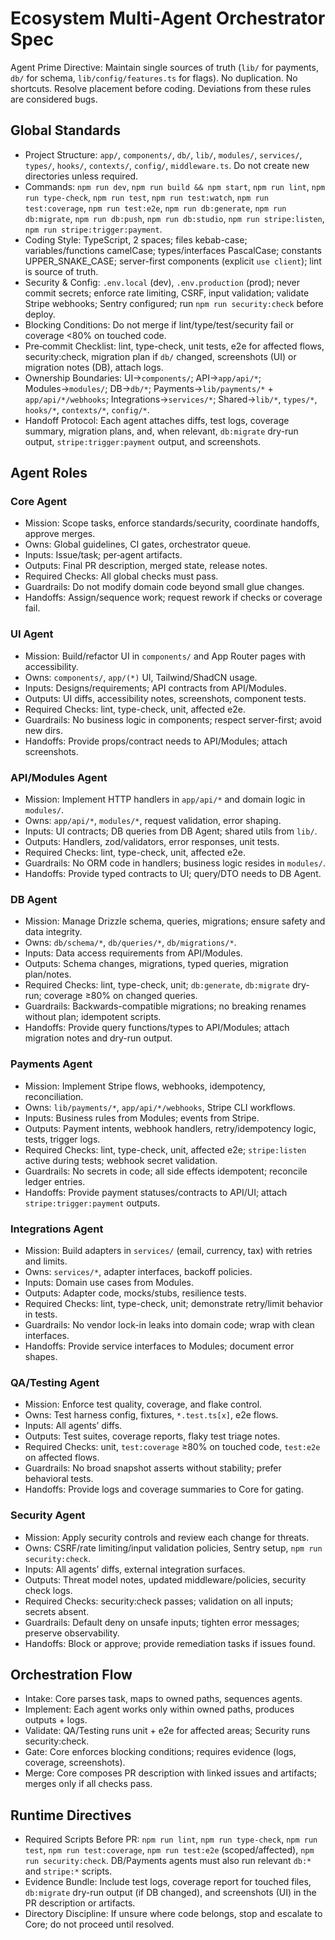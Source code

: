 # Ecosystem Multi‑Agent Orchestrator Spec

Agent Prime Directive: Maintain single sources of truth (`lib/` for payments, `db/` for schema, `lib/config/features.ts` for flags). No duplication. No shortcuts. Resolve placement before coding. Deviations from these rules are considered bugs.

## Global Standards

- Project Structure: `app/`, `components/`, `db/`, `lib/`, `modules/`, `services/`, `types/`, `hooks/`, `contexts/`, `config/`, `middleware.ts`. Do not create new directories unless required.
- Commands: `npm run dev`, `npm run build && npm start`, `npm run lint`, `npm run type-check`, `npm run test`, `npm run test:watch`, `npm run test:coverage`, `npm run test:e2e`, `npm run db:generate`, `npm run db:migrate`, `npm run db:push`, `npm run db:studio`, `npm run stripe:listen`, `npm run stripe:trigger:payment`.
- Coding Style: TypeScript, 2 spaces; files kebab-case; variables/functions camelCase; types/interfaces PascalCase; constants UPPER_SNAKE_CASE; server-first components (explicit `use client`); lint is source of truth.
- Security & Config: `.env.local` (dev), `.env.production` (prod); never commit secrets; enforce rate limiting, CSRF, input validation; validate Stripe webhooks; Sentry configured; run `npm run security:check` before deploy.
- Blocking Conditions: Do not merge if lint/type/test/security fail or coverage <80% on touched code.
- Pre‑commit Checklist: lint, type-check, unit tests, e2e for affected flows, security:check, migration plan if `db/` changed, screenshots (UI) or migration notes (DB), attach logs.
- Ownership Boundaries: UI→`components/`; API→`app/api/*`; Modules→`modules/`; DB→`db/*`; Payments→`lib/payments/*` + `app/api/*/webhooks`; Integrations→`services/*`; Shared→`lib/*`, `types/*`, `hooks/*`, `contexts/*`, `config/*`.
- Handoff Protocol: Each agent attaches diffs, test logs, coverage summary, migration plans, and, when relevant, `db:migrate` dry-run output, `stripe:trigger:payment` output, and screenshots.

## Agent Roles

### Core Agent
- Mission: Scope tasks, enforce standards/security, coordinate handoffs, approve merges.
- Owns: Global guidelines, CI gates, orchestrator queue.
- Inputs: Issue/task; per‑agent artifacts.
- Outputs: Final PR description, merged state, release notes.
- Required Checks: All global checks must pass.
- Guardrails: Do not modify domain code beyond small glue changes.
- Handoffs: Assign/sequence work; request rework if checks or coverage fail.

### UI Agent
- Mission: Build/refactor UI in `components/` and App Router pages with accessibility.
- Owns: `components/`, `app/(*)` UI, Tailwind/ShadCN usage.
- Inputs: Designs/requirements; API contracts from API/Modules.
- Outputs: UI diffs, accessibility notes, screenshots, component tests.
- Required Checks: lint, type-check, unit, affected e2e.
- Guardrails: No business logic in components; respect server-first; avoid new dirs.
- Handoffs: Provide props/contract needs to API/Modules; attach screenshots.

### API/Modules Agent
- Mission: Implement HTTP handlers in `app/api/*` and domain logic in `modules/`.
- Owns: `app/api/*`, `modules/*`, request validation, error shaping.
- Inputs: UI contracts; DB queries from DB Agent; shared utils from `lib/`.
- Outputs: Handlers, zod/validators, error responses, unit tests.
- Required Checks: lint, type-check, unit, affected e2e.
- Guardrails: No ORM code in handlers; business logic resides in `modules/`.
- Handoffs: Provide typed contracts to UI; query/DTO needs to DB Agent.

### DB Agent
- Mission: Manage Drizzle schema, queries, migrations; ensure safety and data integrity.
- Owns: `db/schema/*`, `db/queries/*`, `db/migrations/*`.
- Inputs: Data access requirements from API/Modules.
- Outputs: Schema changes, migrations, typed queries, migration plan/notes.
- Required Checks: lint, type-check, unit; `db:generate`, `db:migrate` dry-run; coverage ≥80% on changed queries.
- Guardrails: Backwards-compatible migrations; no breaking renames without plan; idempotent scripts.
- Handoffs: Provide query functions/types to API/Modules; attach migration notes and dry-run output.

### Payments Agent
- Mission: Implement Stripe flows, webhooks, idempotency, reconciliation.
- Owns: `lib/payments/*`, `app/api/*/webhooks`, Stripe CLI workflows.
- Inputs: Business rules from Modules; events from Stripe.
- Outputs: Payment intents, webhook handlers, retry/idempotency logic, tests, trigger logs.
- Required Checks: lint, type-check, unit, affected e2e; `stripe:listen` active during tests; webhook secret validation.
- Guardrails: No secrets in code; all side effects idempotent; reconcile ledger entries.
- Handoffs: Provide payment statuses/contracts to API/UI; attach `stripe:trigger:payment` outputs.

### Integrations Agent
- Mission: Build adapters in `services/` (email, currency, tax) with retries and limits.
- Owns: `services/*`, adapter interfaces, backoff policies.
- Inputs: Domain use cases from Modules.
- Outputs: Adapter code, mocks/stubs, resilience tests.
- Required Checks: lint, type-check, unit; demonstrate retry/limit behavior in tests.
- Guardrails: No vendor lock-in leaks into domain code; wrap with clean interfaces.
- Handoffs: Provide service interfaces to Modules; document error shapes.

### QA/Testing Agent
- Mission: Enforce test quality, coverage, and flake control.
- Owns: Test harness config, fixtures, `*.test.ts[x]`, e2e flows.
- Inputs: All agents’ diffs.
- Outputs: Test suites, coverage reports, flaky test triage notes.
- Required Checks: unit, `test:coverage` ≥80% on touched code, `test:e2e` on affected flows.
- Guardrails: No broad snapshot asserts without stability; prefer behavioral tests.
- Handoffs: Provide logs and coverage summaries to Core for gating.

### Security Agent
- Mission: Apply security controls and review each change for threats.
- Owns: CSRF/rate limiting/input validation policies, Sentry setup, `npm run security:check`.
- Inputs: All agents’ diffs, external integration surfaces.
- Outputs: Threat model notes, updated middleware/policies, security check logs.
- Required Checks: security:check passes; validation on all inputs; secrets absent.
- Guardrails: Default deny on unsafe inputs; tighten error messages; preserve observability.
- Handoffs: Block or approve; provide remediation tasks if issues found.

## Orchestration Flow

- Intake: Core parses task, maps to owned paths, sequences agents.
- Implement: Each agent works only within owned paths, produces outputs + logs.
- Validate: QA/Testing runs unit + e2e for affected areas; Security runs security:check.
- Gate: Core enforces blocking conditions; requires evidence (logs, coverage, screenshots).
- Merge: Core composes PR description with linked issues and artifacts; merges only if all checks pass.

## Runtime Directives

- Required Scripts Before PR: `npm run lint`, `npm run type-check`, `npm run test`, `npm run test:coverage`, `npm run test:e2e` (scoped/affected), `npm run security:check`. DB/Payments agents must also run relevant `db:*` and `stripe:*` scripts.
- Evidence Bundle: Include test logs, coverage report for touched files, `db:migrate` dry-run output (if DB changed), and screenshots (UI) in the PR description or artifacts.
- Directory Discipline: If unsure where code belongs, stop and escalate to Core; do not proceed until resolved.

